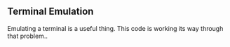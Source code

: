 Terminal Emulation
------------------

Emulating a terminal is a useful thing. This code is
working its way through that problem..

